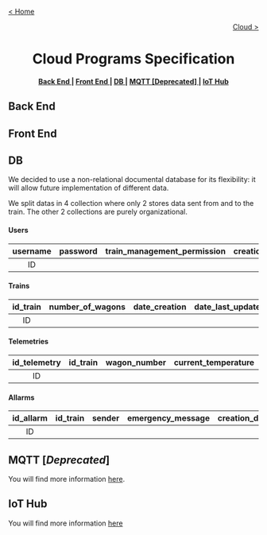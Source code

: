 [< Home](../README.md)

[<p align="right">Cloud ></p>](./README.md)

**<h1 align="center">Cloud Programs Specification</h1>**

<div align="center">  
<h4>
    <a href="#back-end"> Back End </a>
  | <a href="#front-end"> Front End </a>
  | <a href="#db"> DB </a>
  | <a href="#mqtt-deprecated"> MQTT [Deprecated] </a>
  | <a href="#iot-hub"> IoT Hub </a>
  
</h4>
</div>

## **Back End**

## **Front End**

## **DB**

We decided to use a non-relational documental database for its flexibility: it will allow future implementation of different data.

We split datas in 4 collection where only 2 stores data sent from and to the train. The other 2 collections are purely organizational.

#### **Users**

<div align="center">
<table>
<thead>
<th align="center">username</th>
<th align="center">password</th>
<th align="center">train_management_permission</th>
<th align="center">creation_date</th>
<th align="center">last_access</th>
</thead>
<tbody>
<td align="center">ID</td>
<td align="center"></td>
<td align="center"></td>
<td align="center"></td>
<td align="center"></td>
</tbody>
</table>
</div>

#### **Trains**

<div align="center">
<table>
<thead>
<th align="center">id_train</th>
<th align="center">number_of_wagons</th>
<th align="center">date_creation</th>
<th align="center">date_last_update</th>
</thead>
<tbody>
<td align="center">ID</td>
<td align="center"></td>
<td align="center"></td>
<td align="center"></td>
</tbody>
</table>
</div>

#### **Telemetries**

<div align="center">
<table>
<thead>
<th align="center">id_telemetry</th>
<th align="center">id_train</th>
<th align="center">wagon_number</th>
<th align="center">current_temperature</th>
<th align="center">desired_temperature</th>
<th align="center">humidity</th>
<th align="center">emergency_status</th>
<th align="center">back_door</th>
<th align="center">front_door</th>
<th align="center">toilette_status</th>
<th align="center">timestamp</th>
</thead>
<tbody>
<td align="center">ID</td>
<td align="center"></td>
<td align="center"></td>
<td align="center"></td>
<td align="center"></td>
<td align="center"></td>
<td align="center"></td>
<td align="center"></td>
<td align="center"></td>
<td align="center"></td>
<td align="center"></td>
</tbody>
</table>
</div>

#### **Allarms**

<div align="center">
<table>
<thead>

<th align="center">id_allarm</th>
<th align="center">id_train</th>
<th align="center">sender</th>
<th align="center">emergency_message</th>
<th align="center">creation_date</th>
<th align="center">closing_date</th>
</thead>
<tbody>
<td align="center">ID</td>
<td align="center"></td>
<td align="center"></td>
<td align="center"></td>
<td align="center"></td>
<td align="center"></td>
</tbody>
</table>
</div>

## **MQTT** [*Deprecated*]

You will find more information [here](../MQTT/README.md).

## **IoT Hub**

You will find more information [here](../IoT_Hub/README.md)